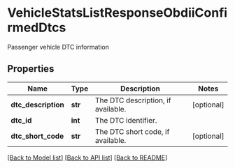 # VehicleStatsListResponseObdiiConfirmedDtcs

Passenger vehicle DTC information
## Properties
Name | Type | Description | Notes
------------ | ------------- | ------------- | -------------
**dtc_description** | **str** | The DTC description, if available. | [optional] 
**dtc_id** | **int** | The DTC identifier. | 
**dtc_short_code** | **str** | The DTC short code, if available. | [optional] 

[[Back to Model list]](../README.md#documentation-for-models) [[Back to API list]](../README.md#documentation-for-api-endpoints) [[Back to README]](../README.md)


